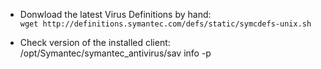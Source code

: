 
- Donwload the latest Virus Definitions by hand:  
``wget http://definitions.symantec.com/defs/static/symcdefs-unix.sh``

- Check version of the installed client:
/opt/Symantec/symantec_antivirus/sav info -p
